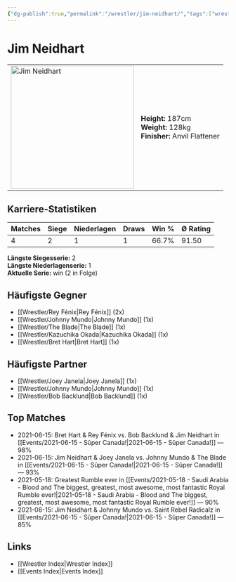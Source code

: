 ```yaml
---
{"dg-publish":true,"permalink":"/wrestler/jim-neidhart/","tags":["wrestler"],"noteIcon":"","created":"2025-08-11T09:33:19.365+02:00"}
---
```



# Jim Neidhart

<table>
<tr>
<td><img src="Jim Neidhart.png" width="280" alt="Jim Neidhart"></td>
<td>
<b>Height:</b> 187cm<br>
<b>Weight:</b> 128kg<br>
<b>Finisher:</b> Anvil Flattener<br>
</td>
</tr>
</table>

## Karriere-Statistiken

| Matches | Siege | Niederlagen | Draws | Win % | Ø Rating |
|---------|-------|-------------|-------|-------|-----------|
| 4 | 2 | 1 | 1 | 66.7% | 91.50 |

**Längste Siegesserie:** 2<br>**Längste Niederlagenserie:** 1<br>**Aktuelle Serie:** win (2 in Folge)


## Häufigste Gegner
- [[Wrestler/Rey Fénix\|Rey Fénix]] (2x)
- [[Wrestler/Johnny Mundo\|Johnny Mundo]] (1x)
- [[Wrestler/The Blade\|The Blade]] (1x)
- [[Wrestler/Kazuchika Okada\|Kazuchika Okada]] (1x)
- [[Wrestler/Bret Hart\|Bret Hart]] (1x)

## Häufigste Partner
- [[Wrestler/Joey Janela\|Joey Janela]] (1x)
- [[Wrestler/Johnny Mundo\|Johnny Mundo]] (1x)
- [[Wrestler/Bob Backlund\|Bob Backlund]] (1x)

## Top Matches
- 2021-06-15: Bret Hart & Rey Fénix vs. Bob Backlund & Jim Neidhart in [[Events/2021-06-15 - Sûper Canada!\|2021-06-15 - Sûper Canada!]] — 98%
- 2021-06-15: Jim Neidhart & Joey Janela vs. Johnny Mundo & The Blade in [[Events/2021-06-15 - Sûper Canada!\|2021-06-15 - Sûper Canada!]] — 93%
- 2021-05-18: Greatest Rumble ever in [[Events/2021-05-18 - Saudi Arabia - Blood and The biggest, greatest, most awesome, most fantastic Royal Rumble ever!\|2021-05-18 - Saudi Arabia - Blood and The biggest, greatest, most awesome, most fantastic Royal Rumble ever!]] — 90%
- 2021-06-15: Jim Neidhart & Johnny Mundo vs. Saint Rebel Radicalz in [[Events/2021-06-15 - Sûper Canada!\|2021-06-15 - Sûper Canada!]] — 85%

## Links
- [[Wrestler Index\|Wrestler Index]]
- [[Events Index\|Events Index]]
